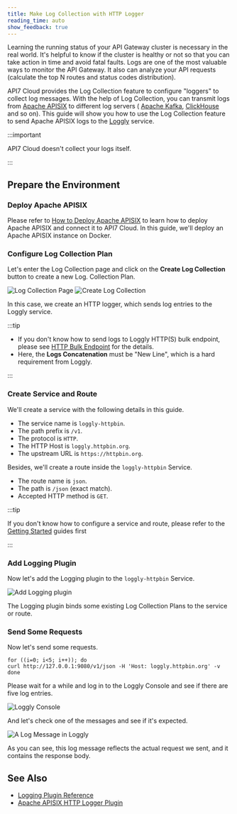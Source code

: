 ```yaml
---
title: Make Log Collection with HTTP Logger
reading_time: auto
show_feedback: true
---
```


Learning the running status of your API Gateway cluster is necessary in the real world. It's helpful to know if the cluster is healthy or not so that you can take action in time and avoid fatal faults. Logs
are one of the most valuable ways to monitor the API Gateway. It also can analyze your API requests (calculate
the top N routes and status codes distribution).

API7 Cloud provides the Log Collection feature to configure "loggers" to collect log messages. With the help of
Log Collection, you can transmit logs from [Apache APISIX](https://apisix.apache.org) to different log servers (
[Apache Kafka](https://kafka.apache.org/), [ClickHouse](https://clickhouse.com/) and so on). This guide will show
you how to use the Log Collection feature to send Apache APISIX logs to the [Loggly](https://www.loggly.com/) service.

:::important

API7 Cloud doesn't collect your logs itself.

:::

Prepare the Environment
-----------------------

### Deploy Apache APISIX

Please refer to [How to Deploy Apache APISIX](../product/how-to-deploy-apache-apisix.md) to learn how to deploy
Apache APISIX and connect it to API7 Cloud. In this guide, we'll deploy an Apache APISIX instance on Docker.

### Configure Log Collection Plan

Let's enter the Log Collection page and click on the **Create Log Collection** button to create a new Log.
Collection Plan.

![Log Collection Page](https://static.apiseven.com/2022/12/30/log-collection-page.png)
![Create Log Collection](https://static.apiseven.com/2022/12/30/create-log-collection.png)

In this case, we create an HTTP logger, which sends log entries to the Loggly service.

:::tip

* If you don't know how to send logs to Loggly HTTP(S) bulk endpoint,
  please see [HTTP Bulk Endpoint](https://documentation.solarwinds.com/en/success_center/loggly/content/admin/http-bulk-endpoint.htm) for the details.
* Here, the **Logs Concatenation** must be "New Line", which is a hard requirement from Loggly.

:::

### Create Service and Route

We'll create a service with the following details in this guide.

* The service name is `loggly-httpbin`.
* The path prefix is `/v1`.
* The protocol is `HTTP`.
* The HTTP Host is `loggly.httpbin.org`.
* The upstream URL is `https://httpbin.org`.

Besides, we'll create a route inside the `loggly-httpbin` Service.

* The route name is `json`.
* The path is `/json` (exact match).
* Accepted HTTP method is `GET`.

:::tip

If you don't know how to configure a service and route, please refer to the [Getting Started](../../getting-started)
guides first

:::

### Add Logging Plugin

Now let's add the Logging plugin to the `loggly-httpbin` Service.

![Add Logging plugin](https://static.apiseven.com/2022/12/30/add-logging-plugin.png)

The Logging plugin binds some existing Log Collection Plans to the service or route.

### Send Some Requests

Now let's send some requests.

```shell
for ((i=0; i<5; i++)); do
curl http://127.0.0.1:9080/v1/json -H 'Host: loggly.httpbin.org' -v
done
```

Please wait for a while and log in to the Loggly Console and see if there are five log entries.

![Loggly Console](https://static.apiseven.com/2022/12/30/loggly-console.png)

And let's check one of the messages and see if it's expected.

![A Log Message in Loggly](https://static.apiseven.com/2022/12/30/a-log-message-in-loggly.png)

As you can see, this log message reflects the actual request we sent, and it contains the
response body.

See Also
--------

* [Logging Plugin Reference](../../references/plugins/observability/logging.md)
* [Apache APISIX HTTP Logger Plugin](https://apisix.apache.org/docs/apisix/next/plugins/http-logger/)

